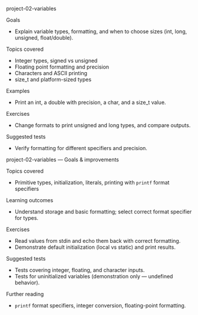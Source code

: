 project-02-variables

Goals
- Explain variable types, formatting, and when to choose sizes (int, long, unsigned, float/double).

Topics covered
- Integer types, signed vs unsigned
- Floating point formatting and precision
- Characters and ASCII printing
- size_t and platform-sized types

Examples
- Print an int, a double with precision, a char, and a size_t value.

Exercises
- Change formats to print unsigned and long types, and compare outputs.

Suggested tests
- Verify formatting for different specifiers and precision.

project-02-variables — Goals & improvements

Topics covered
- Primitive types, initialization, literals, printing with `printf` format specifiers

Learning outcomes
- Understand storage and basic formatting; select correct format specifier for types.

Exercises
- Read values from stdin and echo them back with correct formatting.
- Demonstrate default initialization (local vs static) and print results.

Suggested tests
- Tests covering integer, floating, and character inputs.
- Tests for uninitialized variables (demonstration only — undefined behavior).

Further reading
- `printf` format specifiers, integer conversion, floating-point formatting.
